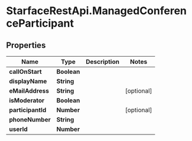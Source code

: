 # StarfaceRestApi.ManagedConferenceParticipant

## Properties
Name | Type | Description | Notes
------------ | ------------- | ------------- | -------------
**callOnStart** | **Boolean** |  | 
**displayName** | **String** |  | 
**eMailAddress** | **String** |  | [optional] 
**isModerator** | **Boolean** |  | 
**participantId** | **Number** |  | [optional] 
**phoneNumber** | **String** |  | 
**userId** | **Number** |  | 


